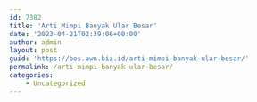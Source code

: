 ```yaml
---
id: 7382
title: 'Arti Mimpi Banyak Ular Besar'
date: '2023-04-21T02:39:06+00:00'
author: admin
layout: post
guid: 'https://bos.awn.biz.id/arti-mimpi-banyak-ular-besar/'
permalink: /arti-mimpi-banyak-ular-besar/
categories:
    - Uncategorized
---
```


